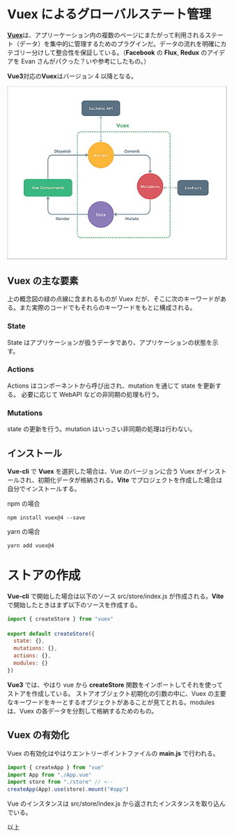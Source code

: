 # Vuex によるグローバルステート管理

[**Vuex**](https://next.vuex.vuejs.org/ja/index.html)は、アプリーケーション内の複数のページにまたがって利用されるステート（データ）を集中的に管理するためのプラグインだ。データの流れを明確にカテゴリー分けして整合性を保証している。（**Facebook** の **Flux**, **Redux** のアイデアを Evan さんがパクった？いや参考にしたもの。）

**Vue3**対応の**Vuex**はバージョン 4 以降となる。

![vuex概念図](vuex.png)

## Vuex の主な要素

上の概念図の緑の点線に含まれるものが Vuex だが、そこに次のキーワードがある。また実際のコードでもそれらのキーワードをもとに構成される。

### State

State はアプリケーションが扱うデータであり、アプリケーションの状態を示す。

### Actions

Actions はコンポーネントから呼び出され、mutation を通じて state を更新する。
必要に応じて WebAPI などの非同期の処理も行う。

### Mutations

state の更新を行う。mutation はいっさい非同期の処理は行わない。

## インストール

**Vue-cli** で **Vuex** を選択した場合は、Vue のバージョンに合う Vuex がインストールされ、初期化データが格納される。**Vite** でプロジェクトを作成した場合は自分でインストールする。

npm の場合

```shell
npm install vuex@4 --save
```

yarn の場合

```shell
yarn add vuex@4
```

# ストアの作成

**Vue-cli** で開始した場合は以下のソース src/store/index.js が作成される。**Vite** で開始したときはまず以下のソースを作成する。

```js
import { createStore } from "vuex"

export default createStore({
  state: {},
  mutations: {},
  actions: {},
  modules: {}
})
```

**Vue3** では、やはり vue から **createStore** 関数をインポートしてそれを使ってストアを作成している。
ストアオブジェクト初期化の引数の中に、Vuex の主要なキーワードをキーとするオブジェクトがあることが見てとれる。modules は、Vuex の各データを分割して格納するためのもの。

## Vuex の有効化

Vuex の有効化はやはりエントリーポイントファイルの **main.js** で行われる。

```js
import { createApp } from "vue"
import App from "./App.vue"
import store from "./store" // <--
createApp(App).use(store).mount("#app")
```

Vue のインスタンスは src/store/index.js から返されたインスタンスを取り込んでいる。

以上
